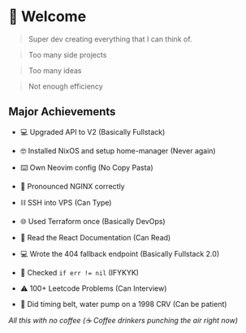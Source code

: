 # 🦸 Welcome

> Super dev creating everything that I can think of.

> Too many side projects

> Too many ideas

> Not enough efficiency 


## Major Achievements
- 💻 Upgraded API to V2 (Basically Fullstack)
  
- 🤓 Installed NixOS and setup home-manager (Never again)
  
- ⌨️ Own Neovim config (No Copy Pasta)

- 🚛 Pronounced NGINX correctly
  
- ⛓️ SSH into VPS (Can Type)

- 🌐 Used Terraform once (Basically DevOps)
  
- 📖 Read the React Documentation (Can Read)

- 💻 Wrote the 404 fallback endpoint (Basically Fullstack 2.0)
  
- 🍚 Checked `if err != nil` (IFYKYK)

- ⚠️ 100+ Leetcode Problems (Can Interview)

- 🚙 Did timing belt, water pump on a 1998 CRV (Can be patient)



*All this with no coffee (☕ Coffee drinkers punching the air right now)*
